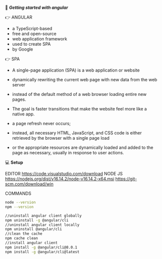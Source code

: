 :beginner: _**Getting started with angular**_  

:point_right: ANGULAR  

- a TypeScript-based 
- free and open-source 
- web application framework
- used to create SPA
- by Google

:point_right: SPA
- A single-page application (SPA) is a web application or website 
- dynamically rewriting the current web page with new data from the web server
- instead of the default method of a web browser loading entire new pages.
- The goal is faster transitions that make the website feel more like a native app.

- a page refresh never occurs; 
- instead, all necessary HTML, JavaScript, and CSS code is either retrieved by the browser with a single page load
- or the appropriate resources are dynamically loaded and added to the page as necessary, usually in response to user actions.

:computer: **Setup**  

EDITOR
https://code.visualstudio.com/download
NODE JS
https://nodejs.org/dist/v16.14.2/node-v16.14.2-x64.msi
https://git-scm.com/download/win

COMMANDS
```sh
node --version
npm --version

//uninstall angular client globally
npm uninstall -g @angular/cli
//uninstall angular client locally
npm uninstall @angular/cli
//clean the cache
npm cache clean
//install angular client
npm install -g @angular/cli@8.0.1
npm install -g @angular/cli@latest
